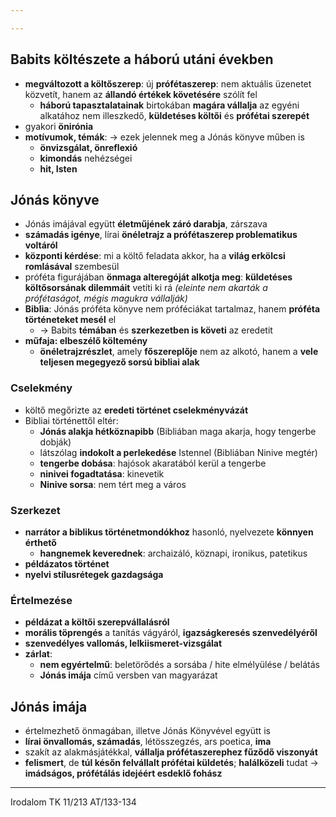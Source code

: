 ```yaml
---

---
```

## Babits költészete a háború utáni években
- **megváltozott a költőszerep**: új **prófétaszerep**: nem aktuális üzenetet közvetít, hanem az **állandó értékek követésére** szólít fel
	- **háború tapasztalatainak** birtokában **magára vállalja** az egyéni alkatához nem illeszkedő, **küldetéses költői** és **prófétai szerepét**
- gyakori **önirónia**
- **motívumok, témák**: -> ezek jelennek meg a Jónás könyve műben is
	- **önvizsgálat, önreflexió**
	- **kimondás** nehézségei
	- **hit, Isten**
## Jónás könyve
- Jónás imájával együtt **életműjének záró darabja**, zárszava
- **számadás igénye**, lírai **önéletrajz a prófétaszerep problematikus voltáról**
- **központi kérdése**: mi a költő feladata akkor, ha a **világ erkölcsi romlásával** szembesül
- próféta figurájában **önmaga alteregóját alkotja meg**: **küldetéses költősorsának dilemmáit** vetíti ki rá *(eleinte nem akarták a prófétaságot, mégis magukra vállalják)*
- **Biblia**: Jónás próféta könyve nem próféciákat tartalmaz, hanem **próféta történeteket mesél** el
	- -> Babits **témában** és **szerkezetben is követi** az eredetit
- **műfaja: elbeszélő költemény**
	- **önéletrajzrészlet**, amely **főszereplője** nem az alkotó, hanem a **vele teljesen megegyező sorsú bibliai alak**
### Cselekmény
- költő megőrizte az **eredeti történet cselekményvázát**
- Bibliai történettől eltér:
	- **Jónás alakja hétköznapibb** (Bibliában maga akarja, hogy tengerbe dobják)
	- látszólag **indokolt a perlekedése** Istennel (Bibliában Ninive megtér)
	- **tengerbe dobása**: hajósok akaratából kerül a tengerbe
	- **ninivei fogadtatása**: kinevetik
	- **Ninive sorsa**: nem tért meg a város
### Szerkezet
- **narrátor a biblikus történetmondókhoz** hasonló, nyelvezete **könnyen érthető**
	- **hangnemek keverednek**: archaizáló, köznapi, ironikus, patetikus
- **példázatos történet**
- **nyelvi stílusrétegek gazdagsága**
### Értelmezése
- **példázat a költői szerepvállalásról**
- **morális töprengés** a tanítás vágyáról, **igazságkeresés szenvedélyéről**
- **szenvedélyes vallomás, lelkiismeret-vizsgálat**
- **zárlat**:
	- **nem egyértelmű**: beletörődés a sorsába / hite elmélyülése / belátás
	- **Jónás imája** című versben van magyarázat
## Jónás imája
- értelmezhető önmagában, illetve Jónás Könyvével együtt is
- **lírai önvallomás, számadás**, létösszegzés, ars poetica, **ima**
- szakít az alakmásjátékkal, **vállalja prófétaszerephez fűződő viszonyát**
- **felismert**, de **túl későn felvállalt prófétai küldetés**; **halálközeli** tudat -> **imádságos, prófétálás idejéért esdeklő fohász**
---
Irodalom TK 11/213
AT/133-134